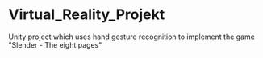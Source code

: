 # Virtual_Reality_Projekt

Unity project which uses hand gesture recognition to implement the game "Slender - The eight pages"

